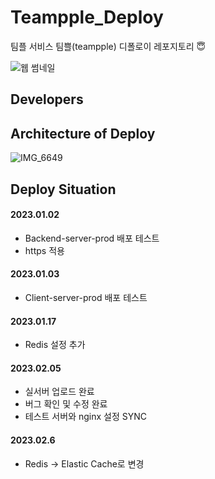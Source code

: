 # Teampple_Deploy
팀플 서비스 팀쁠(teampple) 디폴로이 레포지토리 😇    

![웹 썸네일](https://user-images.githubusercontent.com/62806067/217758364-20db75d3-ce79-4245-a8ca-3a01a11eaf85.jpg)

## Developers
   
   

## Architecture of Deploy
![IMG_6649](https://user-images.githubusercontent.com/62806067/210494300-63687b61-869d-4d08-8c4a-fb60bf353a5b.JPG)


## Deploy Situation
#### 2023.01.02
* Backend-server-prod 배포 테스트
* https 적용

#### 2023.01.03
* Client-server-prod 배포 테스트

#### 2023.01.17
* Redis 설정 추가

#### 2023.02.05
* 실서버 업로드 완료
* 버그 확인 및 수정 완료
* 테스트 서버와 nginx 설정 SYNC

#### 2023.02.6
* Redis -> Elastic Cache로 변경
